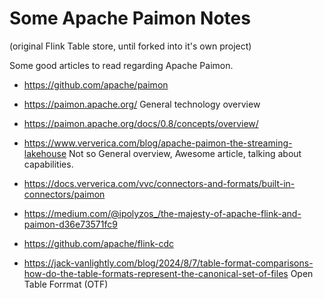 # Some Apache Paimon Notes

(original Flink Table store, until forked into it's own project)

Some good articles to read regarding Apache Paimon.

- https://github.com/apache/paimon


- https://paimon.apache.org/
    General technology overview

- https://paimon.apache.org/docs/0.8/concepts/overview/


- https://www.ververica.com/blog/apache-paimon-the-streaming-lakehouse 
    Not so General overview, Awesome article, talking about capabilities.

- https://docs.ververica.com/vvc/connectors-and-formats/built-in-connectors/paimon

- https://medium.com/@ipolyzos_/the-majesty-of-apache-flink-and-paimon-d36e73571fc9

- https://github.com/apache/flink-cdc

- https://jack-vanlightly.com/blog/2024/8/7/table-format-comparisons-how-do-the-table-formats-represent-the-canonical-set-of-files
    Open Table Forrmat (OTF)
    